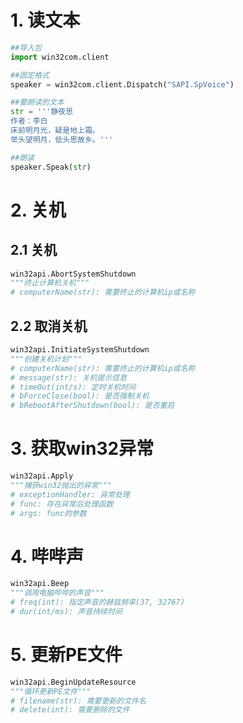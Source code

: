 # 1. 读文本

```python
##导入包
import win32com.client

##固定格式
speaker = win32com.client.Dispatch("SAPI.SpVoice")

##要朗读的文本
str = '''静夜思
作者：李白
床前明月光，疑是地上霜。
举头望明月，低头思故乡。'''

##朗读
speaker.Speak(str)
```

# 2. 关机

## 2.1 关机

```python
win32api.AbortSystemShutdown
"""终止计算机关机"""
# computerName(str): 需要终止的计算机ip或名称
```

## 2.2 取消关机

```python
win32api.InitiateSystemShutdown
"""创建关机计划"""
# computerName(str): 需要终止的计算机ip或名称
# message(str): 关机提示信息
# timeOut(int/s): 定时关机时间
# bForceClose(bool): 是否强制关机
# bRebootAfterShutdown(bool): 是否重启
```

# 3. 获取win32异常

```python
win32api.Apply
"""捕获win32抛出的异常"""
# exceptionHandler: 异常处理
# func: 存在异常后处理函数
# args: func的参数
```

# 4. 哔哔声

```python
win32api.Beep
"""调用电脑哔哔的声音"""
# freq(int): 指定声音的赫兹频率(37, 32767)
# dur(int/ms): 声音持续时间
```

# 5. 更新PE文件

```python
win32api.BeginUpdateResource
"""循环更新PE文件"""
# filename(str): 需要更新的文件名
# delete(int): 需要删除的文件
```

